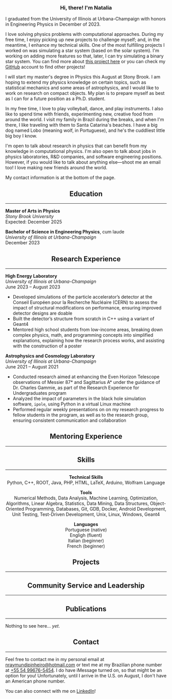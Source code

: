 <!----------------------------------- INTRO ----------------------------------->

<h3 style="text-align:center">Hi, there! I'm Natalia</h3>

I graduated from the University of Illinois at
Urbana-Champaign with honors in Engineering Physics in December of 2023.

I love solving physics problems with computational approaches. During my free
time, I enjoy picking up new projects to challenge myself; and, in the meantime,
I enhance my technical skills.
One of the most fulfilling projects I worked on was simulating a star system
(based on the solar system). I'm working on adding more features so that, later,
I can try simulating a binary star system. You can find more about
[this project here](https://github.com/nraymundipinheiro/star-system-simulator)
or you can check my [GitHub](https://github.com/nraymundipinheiro) account
to find other projects!

I will start my master's degree in Physics this August at Stony Brook.
I am hoping to extend my physics knowledge on certain topics, such as
statistical mechanics and some areas of astrophysics, and I would like to
work on research on compact objects. My plan is to prepare myself as best as I
can for a future position as a Ph.D. student.

In my free time, I love to play volleyball, dance, and play instruments. I also
like to spend time with friends, experimenting new, creative food from around
the world. I visit my family in Brazil during the breaks, and when I'm there,
I like traveling with them to Santa Catarina's beaches. I have a big dog
named Lobo (meaning wolf, in Portuguese), and he's the cuddliest little big boy
I know.

I'm open to talk about research in physics that can benefit from my knowledge in
computational physics. I'm also open to talk about jobs in physics laboratories,
R&D companies, and software engineering positions.
However, if you would like to talk about anything else&mdash;shoot me an email
too! I love making new friends around the world.

My contact information is at the bottom of the page.


<!--------------------------------- EDUCATION --------------------------------->

<div class="container">
    <div style="text-align:center">
        <h2>Education</h2>
        <hr>
    </div>
</div>


<b>Master of Arts in Physics</b> <br>
<i>Stony Brook University</i><br>
Expected: December 2025

<b>Bachelor of Science in Engineering Physics</b>, cum laude <br>
<i>University of Illinois at Urbana-Champaign</i><br>
December 2023

<!---------------------------- RESEARCH EXPERIENCE ---------------------------->

<div class="container">
    <div style="text-align:center">
        <h2>Research Experience</h2>
        <hr>
    </div>
</div>


<b>High Energy Laboratory</b><br>
<i>University of Illinois at Urbana-Champaign</i><br>
June 2023 &ndash; August 2023
- Developed simulations of the particle accelerator’s detector at the Conseil Européen pour la Recherche Nucléaire (CERN) to assess the impact of structural modifications on performance, ensuring improved detector designs are doable
- Built the detector’s structure from scratch in C++ using a variant of Geant4
- Mentored high school students from low-income areas, breaking down complex physics, math, and programming concepts into simplified explanations, explaining how the research process works, and assisting with the construction of a poster

<b>Astrophysics and Cosmology Laboratory</b><br>
<i>University of Illinois at Urbana-Champaign</i><br>
June 2021 &ndash; August 2021
- Conducted research aimed at enhancing the Even Horizon Telescope observations of Messier 87* and Sagittarius A* under the guidance of Dr. Charles Gammie, as part of the Research Experience for Undergraduates program
- Analyzed the impact of parameters in the black hole simulation software, `ipole`, using Python in a virtual Linux machine
- Performed regular weekly presentations on on my research progress to fellow students in the program, as well as to the research group, ensuring consistent communication and collaboration

<!--------------------------- MENTORING EXPERIENCE ---------------------------->

<div class="container">
    <div style="text-align:center">
        <h2>Mentoring Experience</h2>
        <hr>
    </div>
</div>


<!---------------------------------- SKILLS ----------------------------------->

<div class="container">
    <div style="text-align:center">
        <h2>Skills</h2>
        <hr>
    </div>
</div>

<p style="text-align:center">
    <b>Technical Skills</b><br>
    Python, C++, ROOT, Java, PHP, HTML, LaTeX, Arduino, Wolfram Language
</p>

<p style="text-align:center">
    <b>Tools</b><br>
    Numerical Methods, Data Analysis, Machine Learning, Optimization,
    Algorithms, Linear Algebra, Statistics, Data Mining, Data Structures,
    Object-Oriented Programming, Databases, Git, GDB, Docker, Android
    Development, Unit Testing, Test-Driven Development, Unix, Linux, Windows,
    Geant4
</p>

<p style="text-align:center">
    <b>Languages</b><br>
    Portuguese (native)<br>
    Engligh (fluent)<br>
    Italian (beginner)<br>
    French (beginner)<br>
</p>

<!--------------------------------- PROJECTS ---------------------------------->

<div class="container">
    <div style="text-align:center">
        <h2>Projects</h2>
        <hr>
    </div>
</div>


<!--------------------- COMMUNITY SERVICE & LEADERSHIP ------------------------>

<div class="container">
    <div style="text-align:center">
        <h2>Community Service and Leadership</h2>
        <hr>
    </div>
</div>


<!------------------------------ PUBLICATIONS --------------------------------->

<div class="container">
    <div style="text-align:center">
        <h2>Publications</h2>
        <hr>
    </div>
</div>


Nothing to see here... <i>yet</i>.


<!--------------------------------- CONTACT ----------------------------------->

<div class="container">
    <div style="text-align:center">
        <h2>Contact</h2>
        <hr>
    </div>
</div>


Feel free to contact me in my personal email at [nraymundipinheiro@hotmail.com](mailto:nraymundipinheiro@hotmail.com) or text me at my Brazilian phone number
at [+55 54 99676-5454](tel:5554996765454). I do have iMessage turned on, so that
might be an option for you! Unfortunately, until I arrive in the U.S. on August,
I don't have an American phone number.

You can also connect with me on
[LinkedIn](https://www.linkedin.com/in/natalia-raymundi-pinheiro/)!